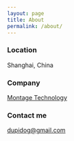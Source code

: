 ```yaml
---
layout: page
title: About
permalink: /about/
---
```


### Location

Shanghai, China

### Company

[Montage Technology](http://www.montage-tech.com)

### Contact me

[dupidog@gmail.com](mailto:dupidog@gmail.com)
